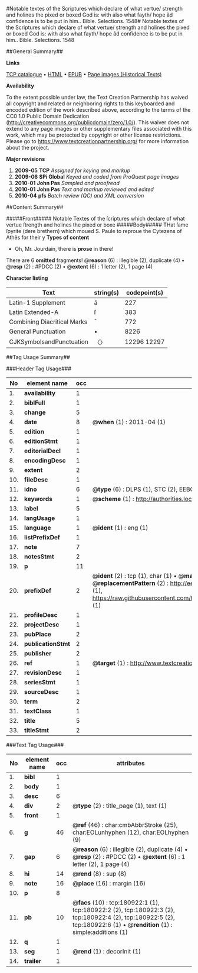 #Notable textes of the Scriptures which declare of what vertue/ strength and holines the pixed or boxed God is: with also what fayth/ hope ãd confidence is to be put in him.. Bible. Selections. 1548#
Notable textes of the Scriptures which declare of what vertue/ strength and holines the pixed or boxed God is: with also what fayth/ hope ãd confidence is to be put in him..
Bible. Selections. 1548

##General Summary##

**Links**

[TCP catalogue](http://www.ota.ox.ac.uk/tcp/)  • 
[HTML](http://tei.it.ox.ac.uk/tcp/Texts-HTML/free/B00/B00945.html)  • 
[EPUB](http://tei.it.ox.ac.uk/tcp/Texts-EPUB/free/B00/B00945.epub) • 
[Page images (Historical Texts)](https://historicaltexts.jisc.ac.uk/eebo-56572816e)

**Availability**

To the extent possible under law, the Text Creation Partnership has waived all copyright and related or neighboring rights to this keyboarded and encoded edition of the work described above, according to the terms of the CC0 1.0 Public Domain Dedication (http://creativecommons.org/publicdomain/zero/1.0/). This waiver does not extend to any page images or other supplementary files associated with this work, which may be protected by copyright or other license restrictions. Please go to https://www.textcreationpartnership.org/ for more information about the project.

**Major revisions**

1. __2009-05__ __TCP__ *Assigned for keying and markup*
1. __2009-06__ __SPi Global__ *Keyed and coded from ProQuest page images*
1. __2010-01__ __John Pas__ *Sampled and proofread*
1. __2010-01__ __John Pas__ *Text and markup reviewed and edited*
1. __2010-04__ __pfs__ *Batch review (QC) and XML conversion*

##Content Summary##

#####Front#####
Notable Textes of the ſcriptures which declare of what vertue ſtrength and holines the pixed or boxe
#####Body#####
THat ſame ſpyrite (dere brethern) which moued S. Paule to reproue the Cytezens of Athēs for their y
**Types of content**

  * Oh, Mr. Jourdain, there is **prose** in there!

There are 6 **omitted** fragments! 
 @__reason__ (6) : illegible (2), duplicate (4)  •  @__resp__ (2) : #PDCC (2)  •  @__extent__ (6) : 1 letter (2), 1 page (4)

**Character listing**


|Text|string(s)|codepoint(s)|
|---|---|---|
|Latin-1 Supplement|ã|227|
|Latin Extended-A|ſ|383|
|Combining             Diacritical Marks|̄|772|
|General Punctuation|•|8226|
|CJKSymbolsandPunctuation|〈〉|12296 12297|

##Tag Usage Summary##

###Header Tag Usage###

|No|element name|occ|attributes|
|---|---|---|---|
|1.|__availability__|1||
|2.|__biblFull__|1||
|3.|__change__|5||
|4.|__date__|8| @__when__ (1) : 2011-04 (1)|
|5.|__edition__|1||
|6.|__editionStmt__|1||
|7.|__editorialDecl__|1||
|8.|__encodingDesc__|1||
|9.|__extent__|2||
|10.|__fileDesc__|1||
|11.|__idno__|6| @__type__ (6) : DLPS (1), STC (2), EEBO-CITATION (1), OCLC (1), VID (1)|
|12.|__keywords__|1| @__scheme__ (1) : http://authorities.loc.gov/ (1)|
|13.|__label__|5||
|14.|__langUsage__|1||
|15.|__language__|1| @__ident__ (1) : eng (1)|
|16.|__listPrefixDef__|1||
|17.|__note__|7||
|18.|__notesStmt__|2||
|19.|__p__|11||
|20.|__prefixDef__|2| @__ident__ (2) : tcp (1), char (1)  •  @__matchPattern__ (2) : ([0-9\-]+):([0-9IVX]+) (1), (.+) (1)  •  @__replacementPattern__ (2) : http://eebo.chadwyck.com/downloadtiff?vid=$1&page=$2 (1), https://raw.githubusercontent.com/textcreationpartnership/Texts/master/tcpchars.xml#$1 (1)|
|21.|__profileDesc__|1||
|22.|__projectDesc__|1||
|23.|__pubPlace__|2||
|24.|__publicationStmt__|2||
|25.|__publisher__|2||
|26.|__ref__|1| @__target__ (1) : http://www.textcreationpartnership.org/docs/. (1)|
|27.|__revisionDesc__|1||
|28.|__seriesStmt__|1||
|29.|__sourceDesc__|1||
|30.|__term__|2||
|31.|__textClass__|1||
|32.|__title__|5||
|33.|__titleStmt__|2||


###Text Tag Usage###

|No|element name|occ|attributes|
|---|---|---|---|
|1.|__bibl__|1||
|2.|__body__|1||
|3.|__desc__|6||
|4.|__div__|2| @__type__ (2) : title_page (1), text (1)|
|5.|__front__|1||
|6.|__g__|46| @__ref__ (46) : char:cmbAbbrStroke (25), char:EOLunhyphen (12), char:EOLhyphen (9)|
|7.|__gap__|6| @__reason__ (6) : illegible (2), duplicate (4)  •  @__resp__ (2) : #PDCC (2)  •  @__extent__ (6) : 1 letter (2), 1 page (4)|
|8.|__hi__|14| @__rend__ (8) : sup (8)|
|9.|__note__|16| @__place__ (16) : margin (16)|
|10.|__p__|8||
|11.|__pb__|10| @__facs__ (10) : tcp:180922:1 (1), tcp:180922:2 (2), tcp:180922:3 (2), tcp:180922:4 (2), tcp:180922:5 (2), tcp:180922:6 (1)  •  @__rendition__ (1) : simple:additions (1)|
|12.|__q__|1||
|13.|__seg__|1| @__rend__ (1) : decorInit (1)|
|14.|__trailer__|1||
